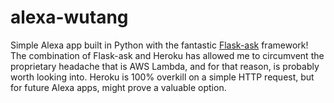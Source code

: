 # alexa-wutang

Simple Alexa app built in Python with the fantastic <a href="https://github.com/johnwheeler/flask-ask">Flask-ask</a> framework! The combination of Flask-ask and Heroku has allowed me to circumvent the proprietary headache that is AWS Lambda, and for that reason, is probably worth looking into. Heroku is 100% overkill on a simple HTTP request, but for future Alexa apps, might prove a valuable option. 
